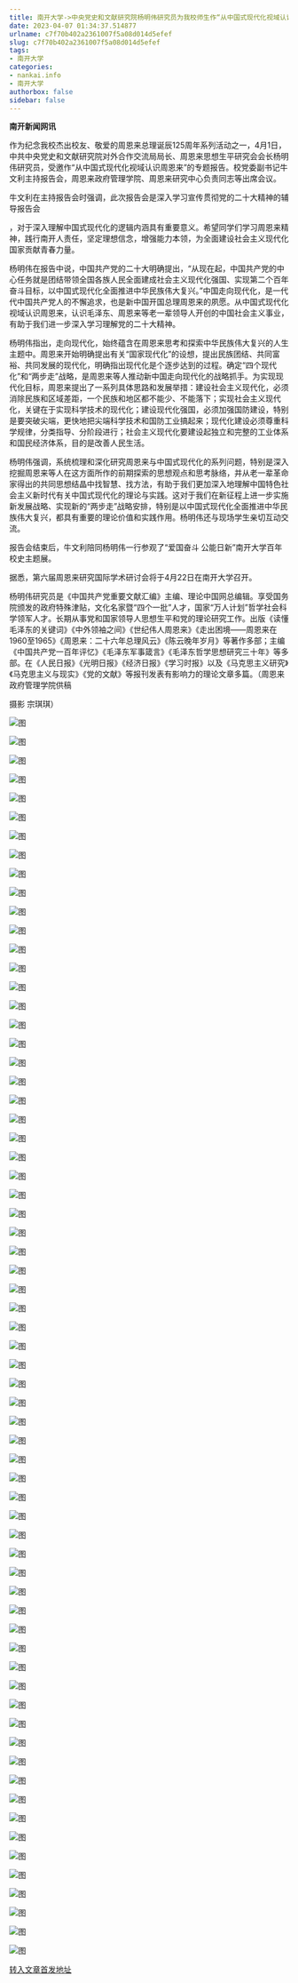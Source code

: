 ```yaml
---
title: 南开大学->中央党史和文献研究院杨明伟研究员为我校师生作“从中国式现代化视域认识周恩来”专题报告 | nankai.info
date: 2023-04-07 01:34:37.514877
urlname: c7f70b402a2361007f5a08d014d5efef
slug: c7f70b402a2361007f5a08d014d5efef
tags: 
- 南开大学
categories:
- nankai.info
- 南开大学
authorbox: false
sidebar: false
---
```

**南开新闻网讯**

作为纪念我校杰出校友、敬爱的周恩来总理诞辰125周年系列活动之一，4月1日，中共中央党史和文献研究院对外合作交流局局长、周恩来思想生平研究会会长杨明伟研究员，受邀作“从中国式现代化视域认识周恩来”的专题报告。校党委副书记牛文利主持报告会，周恩来政府管理学院、周恩来研究中心负责同志等出席会议。

牛文利在主持报告会时强调，此次报告会是深入学习宣传贯彻党的二十大精神的辅导报告会
<!--more-->
，对于深入理解中国式现代化的逻辑内涵具有重要意义。希望同学们学习周恩来精神，践行南开人责任，坚定理想信念，增强能力本领，为全面建设社会主义现代化国家贡献青春力量。

杨明伟在报告中说，中国共产党的二十大明确提出，“从现在起，中国共产党的中心任务就是团结带领全国各族人民全面建成社会主义现代化强国、实现第二个百年奋斗目标，以中国式现代化全面推进中华民族伟大复兴。”中国走向现代化，是一代代中国共产党人的不懈追求，也是新中国开国总理周恩来的夙愿。从中国式现代化视域认识周恩来，认识毛泽东、周恩来等老一辈领导人开创的中国社会主义事业，有助于我们进一步深入学习理解党的二十大精神。

杨明伟指出，走向现代化，始终蕴含在周恩来思考和探索中华民族伟大复兴的人生主题中。周恩来开始明确提出有关“国家现代化”的设想，提出民族团结、共同富裕、共同发展的现代化，明确指出现代化是个逐步达到的过程。确定“四个现代化”和“两步走”战略，是周恩来等人推动新中国走向现代化的战略抓手。为实现现代化目标，周恩来提出了一系列具体思路和发展举措：建设社会主义现代化，必须消除民族和区域差距，一个民族和地区都不能少、不能落下；实现社会主义现代化，关键在于实现科学技术的现代化；建设现代化强国，必须加强国防建设，特别是要突破尖端，更快地把尖端科学技术和国防工业搞起来；现代化建设必须尊重科学规律，分类指导、分阶段进行；社会主义现代化要建设起独立和完整的工业体系和国民经济体系，目的是改善人民生活。

杨明伟强调，系统梳理和深化研究周恩来与中国式现代化的系列问题，特别是深入挖掘周恩来等人在这方面所作的前期探索的思想观点和思考脉络，并从老一辈革命家得出的共同思想结晶中找智慧、找方法，有助于我们更加深入地理解中国特色社会主义新时代有关中国式现代化的理论与实践。这对于我们在新征程上进一步实施新发展战略、实现新的“两步走”战略安排，特别是以中国式现代化全面推进中华民族伟大复兴，都具有重要的理论价值和实践作用。杨明伟还与现场学生亲切互动交流。

报告会结束后，牛文利陪同杨明伟一行参观了“爱国奋斗 公能日新”南开大学百年校史主题展。

据悉，第六届周恩来研究国际学术研讨会将于4月22日在南开大学召开。

杨明伟研究员是《中国共产党重要文献汇编》主编、理论中国网总编辑。享受国务院颁发的政府特殊津贴，文化名家暨“四个一批”人才，国家“万人计划”哲学社会科学领军人才。长期从事党和国家领导人思想生平和党的理论研究工作。出版《读懂毛泽东的关键词》《中外领袖之间》《世纪伟人周恩来》《走出困境——周恩来在1960至1965》《周恩来：二十六年总理风云》《陈云晚年岁月》等著作多部；主编《中国共产党一百年评忆》《毛泽东军事箴言》《毛泽东哲学思想研究三十年》等多部。在《人民日报》《光明日报》《经济日报》《学习时报》以及《马克思主义研究》《马克思主义与现实》《党的文献》等报刊发表有影响力的理论文章多篇。（周恩来政府管理学院供稿

摄影 宗琪琪）

![图](http://news.nankai.edu.cn/ywsd/system/2023/04/04/g)

![图](http://news.nankai.edu.cn/ywsd/system/2023/04/04/p)

![图](http://news.nankai.edu.cn/ywsd/system/2023/04/04/j)

![图](http://news.nankai.edu.cn/ywsd/system/2023/04/04/)

![图](http://news.nankai.edu.cn/ywsd/system/2023/04/04/f)

![图](http://news.nankai.edu.cn/ywsd/system/2023/04/04/4)

![图](http://news.nankai.edu.cn/ywsd/system/2023/04/04/b)

![图](http://news.nankai.edu.cn/ywsd/system/2023/04/04/2)

![图](http://news.nankai.edu.cn/ywsd/system/2023/04/04/7)

![图](http://news.nankai.edu.cn/ywsd/system/2023/04/04/0)

![图](http://news.nankai.edu.cn/ywsd/system/2023/04/04/0)

![图](http://news.nankai.edu.cn/ywsd/system/2023/04/04/b)

![图](http://news.nankai.edu.cn/ywsd/system/2023/04/04/_)

![图](http://news.nankai.edu.cn/ywsd/system/2023/04/04/3)

![图](http://news.nankai.edu.cn/ywsd/system/2023/04/04/1)

![图](http://news.nankai.edu.cn/ywsd/system/2023/04/04/0)

![图](http://news.nankai.edu.cn/ywsd/system/2023/04/04/1)

![图](http://news.nankai.edu.cn/ywsd/system/2023/04/04/5)

![图](http://news.nankai.edu.cn/ywsd/system/2023/04/04/0)

![图](http://news.nankai.edu.cn/ywsd/system/2023/04/04/0)

![图](http://news.nankai.edu.cn/ywsd/system/2023/04/04/0)

![图](http://news.nankai.edu.cn/ywsd/system/2023/04/04/3)

![图](http://news.nankai.edu.cn/ywsd/system/2023/04/04/0)

![图](http://news.nankai.edu.cn/ywsd/system/2023/04/04/0)

![图](http://news.nankai.edu.cn/)

![图](http://news.nankai.edu.cn/ywsd/system/2023/04/04/0)

![图](http://news.nankai.edu.cn/ywsd/system/2023/04/04/1)

![图](http://news.nankai.edu.cn/ywsd/system/2023/04/04/5)

![图](http://news.nankai.edu.cn/)

![图](http://news.nankai.edu.cn/ywsd/system/2023/04/04/0)

![图](http://news.nankai.edu.cn/ywsd/system/2023/04/04/0)

![图](http://news.nankai.edu.cn/ywsd/system/2023/04/04/0)

![图](http://news.nankai.edu.cn/)

![图](http://news.nankai.edu.cn/ywsd/system/2023/04/04/3)

![图](http://news.nankai.edu.cn/ywsd/system/2023/04/04/0)

![图](http://news.nankai.edu.cn/ywsd/system/2023/04/04/0)

![图](http://news.nankai.edu.cn/)

![图](http://news.nankai.edu.cn/ywsd/system/2023/04/04/c)

![图](http://news.nankai.edu.cn/ywsd/system/2023/04/04/i)

![图](http://news.nankai.edu.cn/ywsd/system/2023/04/04/p)

![图](http://news.nankai.edu.cn/)

![图](http://news.nankai.edu.cn/ywsd/system/2023/04/04/n)

![图](http://news.nankai.edu.cn/ywsd/system/2023/04/04/c)

![图](http://news.nankai.edu.cn/ywsd/system/2023/04/04/)

![图](http://news.nankai.edu.cn/ywsd/system/2023/04/04/u)

![图](http://news.nankai.edu.cn/ywsd/system/2023/04/04/d)

![图](http://news.nankai.edu.cn/ywsd/system/2023/04/04/e)

![图](http://news.nankai.edu.cn/ywsd/system/2023/04/04/)

![图](http://news.nankai.edu.cn/ywsd/system/2023/04/04/i)

![图](http://news.nankai.edu.cn/ywsd/system/2023/04/04/a)

![图](http://news.nankai.edu.cn/ywsd/system/2023/04/04/k)

![图](http://news.nankai.edu.cn/ywsd/system/2023/04/04/n)

![图](http://news.nankai.edu.cn/ywsd/system/2023/04/04/a)

![图](http://news.nankai.edu.cn/ywsd/system/2023/04/04/n)

![图](http://news.nankai.edu.cn/ywsd/system/2023/04/04/)

![图](http://news.nankai.edu.cn/ywsd/system/2023/04/04/s)

![图](http://news.nankai.edu.cn/ywsd/system/2023/04/04/w)

![图](http://news.nankai.edu.cn/ywsd/system/2023/04/04/e)

![图](http://news.nankai.edu.cn/ywsd/system/2023/04/04/n)

![图](http://news.nankai.edu.cn/)

![图](http://news.nankai.edu.cn/)

![图](http://news.nankai.edu.cn/ywsd/system/2023/04/04/:)

![图](http://news.nankai.edu.cn/ywsd/system/2023/04/04/p)

![图](http://news.nankai.edu.cn/ywsd/system/2023/04/04/t)

![图](http://news.nankai.edu.cn/ywsd/system/2023/04/04/t)

![图](http://news.nankai.edu.cn/ywsd/system/2023/04/04/h)

[转入文章首发地址](http://news.nankai.edu.cn/ywsd/system/2023/04/04/030055255.shtml)